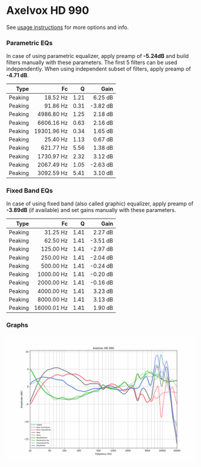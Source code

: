 # Axelvox HD 990
See [usage instructions](https://github.com/jaakkopasanen/AutoEq#usage) for more options and info.

### Parametric EQs
In case of using parametric equalizer, apply preamp of **-5.24dB** and build filters manually
with these parameters. The first 5 filters can be used independently.
When using independent subset of filters, apply preamp of **-4.71 dB**.

| Type    | Fc          |    Q | Gain     |
|--------:|------------:|-----:|---------:|
| Peaking | 18.52 Hz    | 1.21 | 6.25 dB  |
| Peaking | 91.86 Hz    | 0.31 | -3.82 dB |
| Peaking | 4986.80 Hz  | 1.25 | 2.18 dB  |
| Peaking | 6606.16 Hz  | 0.63 | 2.16 dB  |
| Peaking | 19301.96 Hz | 0.34 | 1.65 dB  |
| Peaking | 25.40 Hz    | 1.13 | 0.67 dB  |
| Peaking | 621.77 Hz   | 5.56 | 1.38 dB  |
| Peaking | 1730.97 Hz  | 2.32 | 3.12 dB  |
| Peaking | 2067.49 Hz  | 1.05 | -2.63 dB |
| Peaking | 3092.59 Hz  | 5.41 | 3.10 dB  |

### Fixed Band EQs
In case of using fixed band (also called graphic) equalizer, apply preamp of **-3.89dB**
(if available) and set gains manually with these parameters.

| Type    | Fc          |    Q | Gain     |
|--------:|------------:|-----:|---------:|
| Peaking | 31.25 Hz    | 1.41 | 2.27 dB  |
| Peaking | 62.50 Hz    | 1.41 | -3.51 dB |
| Peaking | 125.00 Hz   | 1.41 | -2.97 dB |
| Peaking | 250.00 Hz   | 1.41 | -2.04 dB |
| Peaking | 500.00 Hz   | 1.41 | -0.24 dB |
| Peaking | 1000.00 Hz  | 1.41 | -0.20 dB |
| Peaking | 2000.00 Hz  | 1.41 | -0.16 dB |
| Peaking | 4000.00 Hz  | 1.41 | 3.23 dB  |
| Peaking | 8000.00 Hz  | 1.41 | 3.13 dB  |
| Peaking | 16000.01 Hz | 1.41 | 1.90 dB  |

### Graphs
![](./Axelvox%20HD%20990.png)